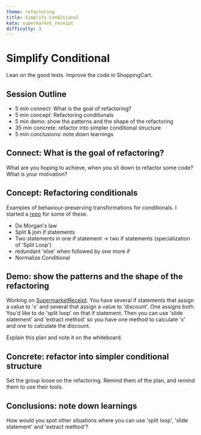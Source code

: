 ```yaml
---
theme: refactoring
title: Simplify Conditional
kata: supermarket_receipt
difficulty: 3
---
```


# Simplify Conditional

Lean on the good tests. Improve the code in ShoppingCart.

## Session Outline

* 5 min connect: What is the goal of refactoring? 
* 5 min concept: Refactoring conditionals
* 5 min demo: show the patterns and the shape of the refactoring
* 35 min concrete: refactor into simpler conditional structure
* 5 min conclusions: note down learnings

## Connect: What is the goal of refactoring? 

What are you hoping to achieve, when you sit down to refactor some code? What is your motivation?

## Concept: Refactoring conditionals

Examples of behaviour-preserving transformations for conditionals. I started a [repo](https://github.com/emilybache/Refactor-Conditionals) for some of these. 

* De Morgan's law
* Split & join if statements
* Two statements in one if statement -> two if statements (specialization of 'Split Loop')
* redundant 'else' when followed by one more if
* Normalize Conditional

## Demo: show the patterns and the shape of the refactoring

Working on [SupermarketReceipt](https://github.com/emilybache/SupermarketReceipt-Refactoring-Kata). You have several if statements that assign a value to 'x' and several that assign a value to 'discount'. One assigns both. You'd like to do 'split loop' on that if statement. Then you can use 'slide statement' and 'extract method' so you have one method to calculate 'x' and one to calculate the discount.

Explain this plan and note it on the whiteboard.

## Concrete: refactor into simpler conditional structure

Set the group loose on the refactoring. Remind them of the plan, and remind them to use their tools.

## Conclusions: note down learnings

How would you spot other situations where you can use 'split loop', 'slide statement' and 'extract method'?

